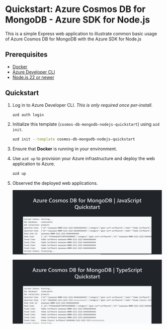 <!--
---
page_type: sample
name: "Quickstart: Azure Cosmos DB for MongoDB and Azure SDK for Node.js"
description: This is a simple Express  web application to illustrate common basic usage of Azure Cosmos DB for MongoDB and the Azure SDK for Node.js.
urlFragment: template
languages:
- typescript
- javascript
- azdeveloper
products:
- azure-cosmos-db
---
-->

# Quickstart: Azure Cosmos DB for MongoDB - Azure SDK for Node.js

This is a simple Express web application to illustrate common basic usage of Azure Cosmos DB for MongoDB with the Azure SDK for Node.js

## Prerequisites

- [Docker](https://www.docker.com/)
- [Azure Developer CLI](https://aka.ms/azd-install)
- [Node.js 22 or newer](https://nodejs.org/)

## Quickstart

1. Log in to Azure Developer CLI. *This is only required once per-install.*

    ```bash
    azd auth login
    ```

1. Initialize this template (`cosmos-db-mongodb-nodejs-quickstart`) using `azd init`.

    ```bash
    azd init --template cosmos-db-mongodb-nodejs-quickstart
    ```

1. Ensure that **Docker** is running in your environment.

1. Use `azd up` to provision your Azure infrastructure and deploy the web application to Azure.

    ```bash
    azd up
    ```

1. Observed the deployed web applications.

    ![Screenshot of the deployed JavaScript web application.](assets/web-js.png)

    ![Screenshot of the deployed TypeScript web application.](assets/web-ts.png)
